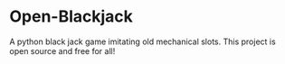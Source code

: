 # Open-Blackjack
 A python black jack game imitating old mechanical slots. This project is open source and free for all!
